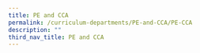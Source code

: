 ```yaml
---
title: PE and CCA
permalink: /curriculum-departments/PE-and-CCA/PE-CCA
description: ""
third_nav_title: PE and CCA
---
```

